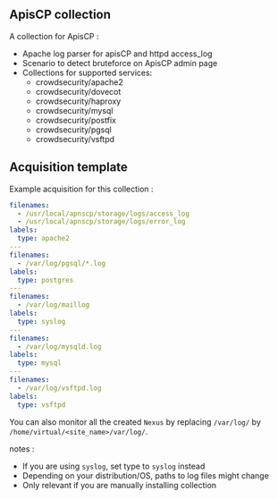 ## ApisCP collection

A collection for ApisCP :
 - Apache log parser for apisCP and httpd access_log
 - Scenario to detect bruteforce on ApisCP admin page
 - Collections for supported services:
    - crowdsecurity/apache2
    - crowdsecurity/dovecot
    - crowdsecurity/haproxy
    - crowdsecurity/mysql
    - crowdsecurity/postfix
    - crowdsecurity/pgsql
    - crowdsecurity/vsftpd


## Acquisition template

Example acquisition for this collection :

```yaml
filenames:
  - /usr/local/apnscp/storage/logs/access_log
  - /usr/local/apnscp/storage/logs/error_log
labels:
  type: apache2
---
filenames:
  - /var/log/pgsql/*.log
labels:
  type: postgres
---
filenames:
  - /var/log/maillog
labels:
  type: syslog
---
filenames:
  - /var/log/mysqld.log
labels:
  type: mysql
---
filenames:
  - /var/log/vsftpd.log
labels:
  type: vsftpd
```

You can also monitor all the created `Nexus` by replacing `/var/log/` by `/home/virtual/<site_name>/var/log/`.


notes :
 -  If you are using `syslog`, set type to `syslog` instead
 -  Depending on your distribution/OS, paths to log files might change
 -  Only relevant if you are manually installing collection

